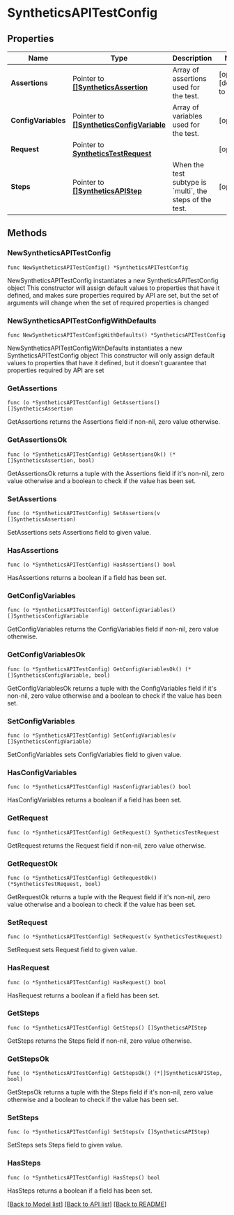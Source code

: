 # SyntheticsAPITestConfig

## Properties

Name | Type | Description | Notes
---- | ---- | ----------- | ------
**Assertions** | Pointer to [**[]SyntheticsAssertion**](SyntheticsAssertion.md) | Array of assertions used for the test. | [optional] [default to []]
**ConfigVariables** | Pointer to [**[]SyntheticsConfigVariable**](SyntheticsConfigVariable.md) | Array of variables used for the test. | [optional] 
**Request** | Pointer to [**SyntheticsTestRequest**](SyntheticsTestRequest.md) |  | [optional] 
**Steps** | Pointer to [**[]SyntheticsAPIStep**](SyntheticsAPIStep.md) | When the test subtype is &#x60;multi&#x60;, the steps of the test. | [optional] 

## Methods

### NewSyntheticsAPITestConfig

`func NewSyntheticsAPITestConfig() *SyntheticsAPITestConfig`

NewSyntheticsAPITestConfig instantiates a new SyntheticsAPITestConfig object
This constructor will assign default values to properties that have it defined,
and makes sure properties required by API are set, but the set of arguments
will change when the set of required properties is changed

### NewSyntheticsAPITestConfigWithDefaults

`func NewSyntheticsAPITestConfigWithDefaults() *SyntheticsAPITestConfig`

NewSyntheticsAPITestConfigWithDefaults instantiates a new SyntheticsAPITestConfig object
This constructor will only assign default values to properties that have it defined,
but it doesn't guarantee that properties required by API are set

### GetAssertions

`func (o *SyntheticsAPITestConfig) GetAssertions() []SyntheticsAssertion`

GetAssertions returns the Assertions field if non-nil, zero value otherwise.

### GetAssertionsOk

`func (o *SyntheticsAPITestConfig) GetAssertionsOk() (*[]SyntheticsAssertion, bool)`

GetAssertionsOk returns a tuple with the Assertions field if it's non-nil, zero value otherwise
and a boolean to check if the value has been set.

### SetAssertions

`func (o *SyntheticsAPITestConfig) SetAssertions(v []SyntheticsAssertion)`

SetAssertions sets Assertions field to given value.

### HasAssertions

`func (o *SyntheticsAPITestConfig) HasAssertions() bool`

HasAssertions returns a boolean if a field has been set.

### GetConfigVariables

`func (o *SyntheticsAPITestConfig) GetConfigVariables() []SyntheticsConfigVariable`

GetConfigVariables returns the ConfigVariables field if non-nil, zero value otherwise.

### GetConfigVariablesOk

`func (o *SyntheticsAPITestConfig) GetConfigVariablesOk() (*[]SyntheticsConfigVariable, bool)`

GetConfigVariablesOk returns a tuple with the ConfigVariables field if it's non-nil, zero value otherwise
and a boolean to check if the value has been set.

### SetConfigVariables

`func (o *SyntheticsAPITestConfig) SetConfigVariables(v []SyntheticsConfigVariable)`

SetConfigVariables sets ConfigVariables field to given value.

### HasConfigVariables

`func (o *SyntheticsAPITestConfig) HasConfigVariables() bool`

HasConfigVariables returns a boolean if a field has been set.

### GetRequest

`func (o *SyntheticsAPITestConfig) GetRequest() SyntheticsTestRequest`

GetRequest returns the Request field if non-nil, zero value otherwise.

### GetRequestOk

`func (o *SyntheticsAPITestConfig) GetRequestOk() (*SyntheticsTestRequest, bool)`

GetRequestOk returns a tuple with the Request field if it's non-nil, zero value otherwise
and a boolean to check if the value has been set.

### SetRequest

`func (o *SyntheticsAPITestConfig) SetRequest(v SyntheticsTestRequest)`

SetRequest sets Request field to given value.

### HasRequest

`func (o *SyntheticsAPITestConfig) HasRequest() bool`

HasRequest returns a boolean if a field has been set.

### GetSteps

`func (o *SyntheticsAPITestConfig) GetSteps() []SyntheticsAPIStep`

GetSteps returns the Steps field if non-nil, zero value otherwise.

### GetStepsOk

`func (o *SyntheticsAPITestConfig) GetStepsOk() (*[]SyntheticsAPIStep, bool)`

GetStepsOk returns a tuple with the Steps field if it's non-nil, zero value otherwise
and a boolean to check if the value has been set.

### SetSteps

`func (o *SyntheticsAPITestConfig) SetSteps(v []SyntheticsAPIStep)`

SetSteps sets Steps field to given value.

### HasSteps

`func (o *SyntheticsAPITestConfig) HasSteps() bool`

HasSteps returns a boolean if a field has been set.


[[Back to Model list]](../README.md#documentation-for-models) [[Back to API list]](../README.md#documentation-for-api-endpoints) [[Back to README]](../README.md)


